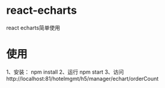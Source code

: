# react-echarts
react echarts简单使用

# 使用

1、安装：
	npm install
2、运行
	npm	start
3、访问
    http://localhost:81/hotelmgmt/h5/manager/echart/orderCount